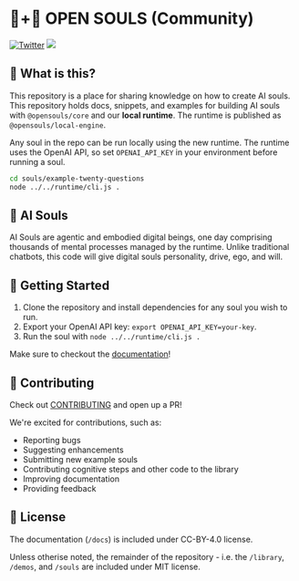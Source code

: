 # 🤖+👱 OPEN SOULS (Community)

[![Twitter](https://img.shields.io/twitter/url/https/twitter.com/OpenSoulsPBC.svg?style=social&label=Follow%20%40OpenSoulsPBC)](https://twitter.com/OpenSoulsPBC) [![](https://dcbadge.vercel.app/api/server/FCPcCUbw3p?compact=true&style=flat)](https://discord.gg/opensouls)

## 🤔 What is this?

This repository is a place for sharing knowledge on how to create AI souls. This repository holds docs, snippets, and examples for building AI souls with `@opensouls/core` and our **local runtime**. The runtime is published as `@opensouls/local-engine`.


Any soul in the repo can be run locally using the new runtime. The runtime uses
the OpenAI API, so set `OPENAI_API_KEY` in your environment before running a
soul.

```bash
cd souls/example-twenty-questions
node ../../runtime/cli.js .
```

## 💫 AI Souls

AI Souls are agentic and embodied digital beings, one day comprising thousands of mental processes managed by the runtime. Unlike traditional chatbots, this code will give digital souls personality, drive, ego, and will.

## 🔑 Getting Started
1. Clone the repository and install dependencies for any soul you wish to run.
1. Export your OpenAI API key: `export OPENAI_API_KEY=your-key`.
1. Run the soul with `node ../../runtime/cli.js .`

Make sure to checkout the [documentation](https://docs.souls.chat)!

## 🙋 Contributing

Check out [CONTRIBUTING](./CONTRIBUTING.md) and open up a PR!

We're excited for contributions, such as:
  - Reporting bugs
  - Suggesting enhancements
  - Submitting new example souls
  - Contributing cognitive steps and other code to the library
  - Improving documentation
  - Providing feedback

## 📜 License

The documentation (`/docs`) is included under CC-BY-4.0 license.

Unless otherise noted, the remainder of the repository - i.e. the `/library`, `/demos`, and `/souls` are included under MIT license.
